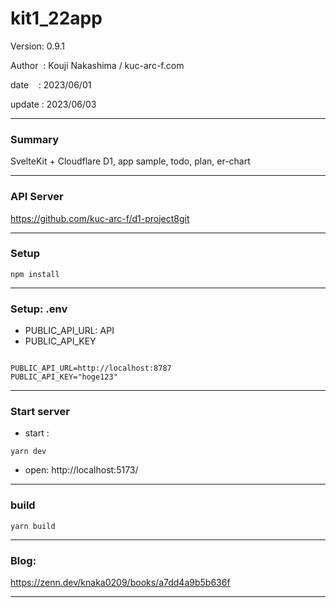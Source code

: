 ﻿# kit1_22app

 Version: 0.9.1

 Author  : Kouji Nakashima / kuc-arc-f.com

 date    : 2023/06/01

 update  : 2023/06/03
 
***
### Summary

SvelteKit + Cloudflare D1, app sample, todo, plan, er-chart

***
### API Server

https://github.com/kuc-arc-f/d1-project8git

***
### Setup

```
npm install
```
***
### Setup: .env

* PUBLIC_API_URL: API
* PUBLIC_API_KEY

```

PUBLIC_API_URL=http://localhost:8787
PUBLIC_API_KEY="hoge123"
```

***
### Start server
* start :

```
yarn dev
```

* open: http://localhost:5173/

***
### build

```
yarn build
```

***
### Blog:

https://zenn.dev/knaka0209/books/a7dd4a9b5b636f

***

